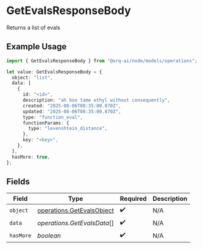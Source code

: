 # GetEvalsResponseBody

Returns a list of evals

## Example Usage

```typescript
import { GetEvalsResponseBody } from "@orq-ai/node/models/operations";

let value: GetEvalsResponseBody = {
  object: "list",
  data: [
    {
      id: "<id>",
      description: "ah boo tame ethyl without consequently",
      created: "2025-08-06T08:35:00.870Z",
      updated: "2025-08-06T08:35:00.870Z",
      type: "function_eval",
      functionParams: {
        type: "levenshtein_distance",
      },
      key: "<key>",
    },
  ],
  hasMore: true,
};
```

## Fields

| Field                                                                  | Type                                                                   | Required                                                               | Description                                                            |
| ---------------------------------------------------------------------- | ---------------------------------------------------------------------- | ---------------------------------------------------------------------- | ---------------------------------------------------------------------- |
| `object`                                                               | [operations.GetEvalsObject](../../models/operations/getevalsobject.md) | :heavy_check_mark:                                                     | N/A                                                                    |
| `data`                                                                 | *operations.GetEvalsData*[]                                            | :heavy_check_mark:                                                     | N/A                                                                    |
| `hasMore`                                                              | *boolean*                                                              | :heavy_check_mark:                                                     | N/A                                                                    |